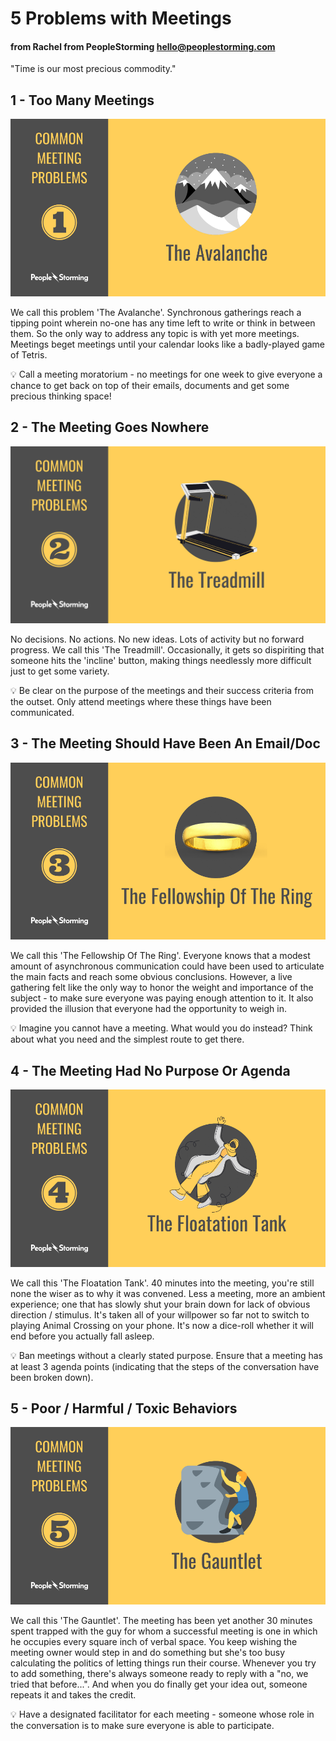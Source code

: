# 5 Problems with Meetings 
#### from Rachel from PeopleStorming hello@peoplestorming.com

"Time is our most precious commodity."

## 1 - Too Many Meetings

![](../resources/meetings-avalanche.png)

We call this problem 'The Avalanche'. Synchronous gatherings reach a tipping point wherein no-one has any time left to write or think in between them. So the only way to address any topic is with yet more meetings. Meetings beget meetings until your calendar looks like a badly-played game of Tetris.

💡 Call a meeting moratorium - no meetings for one week to give everyone a chance to get back on top of their emails, documents and get some precious thinking space!

## 2 - The Meeting Goes Nowhere

![](../resources/meetings-treadmill.png)

No decisions. No actions. No new ideas. Lots of activity but no forward progress. We call this 'The Treadmill'. Occasionally, it gets so dispiriting that someone hits the 'incline' button, making things needlessly more difficult just to get some variety.

💡 Be clear on the purpose of the meetings and their success criteria from the outset. Only attend meetings where these things have been communicated.

## 3 - The Meeting Should Have Been An Email/Doc

![](../resources/meetings-fellowshipOfTheRing.png)

We call this 'The Fellowship Of The Ring'. Everyone knows that a modest amount of asynchronous communication could have been used to articulate the main facts and reach some obvious conclusions. However, a live gathering felt like the only way to honor the weight and importance of the subject - to make sure everyone was paying enough attention to it. It also provided the illusion that everyone had the opportunity to weigh in.

💡 Imagine you cannot have a meeting. What would you do instead? Think about what you need and the simplest route to get there.

## 4 - The Meeting Had No Purpose Or Agenda

![](../resources/meetings-FloatationTank.png)

We call this 'The Floatation Tank'. 40 minutes into the meeting, you're still none the wiser as to why it was convened. Less a meeting, more an ambient experience; one that has slowly shut your brain down for lack of obvious direction / stimulus. It's taken all of your willpower so far not to switch to playing Animal Crossing on your phone. It's now a dice-roll whether it will end before you actually fall asleep.

💡 Ban meetings without a clearly stated purpose. Ensure that a meeting has at least 3 agenda points (indicating that the steps of the conversation have been broken down).

## 5 - Poor / Harmful / Toxic Behaviors

![](../resources/meetings-Gauntlet.png)

We call this 'The Gauntlet'. The meeting has been yet another 30 minutes spent trapped with the guy for whom a successful meeting is one in which he occupies every square inch of verbal space. You keep wishing the meeting owner would step in and do something but she's too busy calculating the politics of letting things run their course. Whenever you try to add something, there's always someone ready to reply with a "no, we tried that before...". And when you do finally get your idea out, someone repeats it and takes the credit.

💡 Have a designated facilitator for each meeting - someone whose role in the conversation is to make sure everyone is able to participate.

